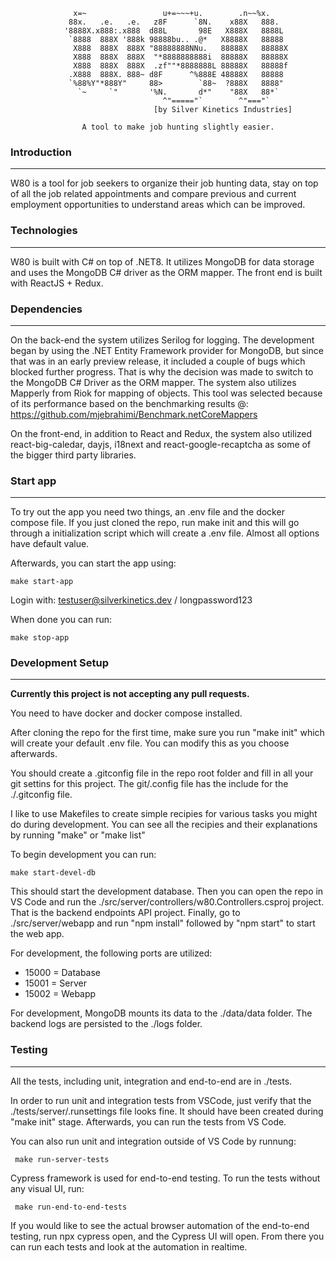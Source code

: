 
                  x=~                 u+=~~~+u.        .n~~%x.
                 88x.   .e.   .e.   z8F      `8N.    x88X   888.
                '8888X.x888:.x888  d88L       98E   X888X   8888L
                 `8888  888X '888k 98888bu.. .@*   X8888X   88888
                  X888  888X  888X "88888888NNu.   88888X   88888X
                  X888  888X  888X  "*8888888888i  88888X   88888X
                  X888  888X  888X  .zf""*8888888L 88888X   88888f
                 .X888  888X. 888~ d8F      ^%888E 48888X   88888
                 `%88%Y"*888Y"     88>        `88~  ?888X   8888"
                   `~     `"       '%N.       d*"    "88X   88*`
                                      ^"====="`        ^"==="`
                                    [by Silver Kinetics Industries]

                    A tool to make job hunting slightly easier.


### Introduction
-----------------

  W80 is a tool for job seekers to organize their job hunting data, stay on top of all the job related
  appointments and compare previous and current employment opportunities to understand areas which can
  be improved.

### Technologies
-----------------

  W80 is built with C# on top of .NET8. It utilizes MongoDB for data storage and uses
  the MongoDB C# driver as the ORM mapper. The front end is built with ReactJS + Redux.

### Dependencies
-----------------

  On the back-end the system utilizes Serilog for logging.
  The development began by using the .NET Entity Framework provider for MongoDB, but since that
  was in an early preview release, it included a couple of bugs which blocked further progress.
  That is why the decision was made to switch to the MongoDB C# Driver as the ORM mapper.
  The system also utilizes Mapperly from Riok for mapping of objects. This tool was selected
  because of its performance based on the benchmarking results @: https://github.com/mjebrahimi/Benchmark.netCoreMappers

  On the front-end, in addition to React and Redux, the system also utilized react-big-caledar, dayjs,
  i18next and react-google-recaptcha as some of the bigger third party libraries.

### Start app
----------------

  To try out the app you need two things, an .env file and the docker compose file.
  If you just cloned the repo, run make init and this will go through a initialization script
  which will create a .env file. Almost all options have default value.

  Afterwards, you can start the app using:

    make start-app

  Login with: testuser@silverkinetics.dev / longpassword123

  When done you can run:

    make stop-app

### Development Setup
----------------------

  **Currently this project is not accepting any pull requests.**

  You need to have docker and docker compose installed.

  After cloning the repo for the first time, make sure you run "make init" which will
  create your default .env file. You can modify this as you choose afterwards.

  You should create a .gitconfig file in the repo root folder and fill in all your
  git settins for this project. The git/.config file has the include for the ./.gitconfig file.

  I like to use Makefiles to create simple recipies for various tasks you might do
  during development. You can see all the recipies and their explanations by running
  "make" or "make list"

  To begin development you can run:

    make start-devel-db

  This should start the development database. Then you can open the repo in VS Code
  and run the ./src/server/controllers/w80.Controllers.csproj project. That is the
  backend endpoints API project. Finally, go to ./src/server/webapp and run
  "npm install" followed by "npm start" to start the web app.

  For development, the following ports are utilized:

  - 15000 = Database
  - 15001 = Server
  - 15002 = Webapp

  For development, MongoDB mounts its data to the ./data/data folder. The backend
  logs are persisted to the ./logs folder.

### Testing
----------------------

  All the tests, including unit, integration and end-to-end are in ./tests.

  In order to run unit and integration tests from VSCode, just verify that the
  ./tests/server/.runsettings file looks fine. It should have been created during
  "make init" stage. Afterwards, you can run the tests from VS Code.

  You can also run unit and integration outside of VS Code by runnung:

     make run-server-tests

  Cypress framework is used for end-to-end testing. To run the tests without any visual UI, run:

     make run-end-to-end-tests

  If you would like to see the actual browser automation of the end-to-end testing,
  run npx cypress open, and the Cypress UI will open. From there you can run each tests
  and look at the automation in realtime.